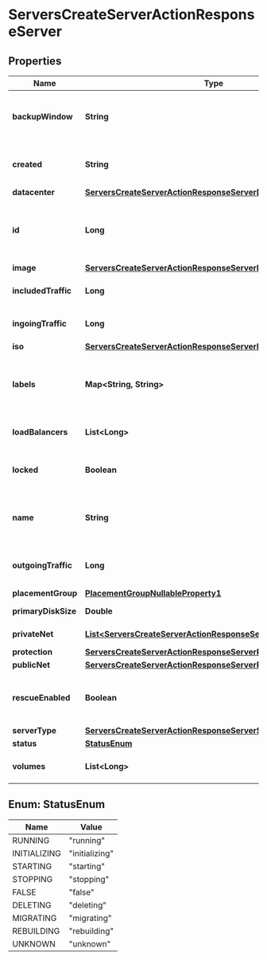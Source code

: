 

# ServersCreateServerActionResponseServer


## Properties

| Name | Type | Description | Notes |
|------------ | ------------- | ------------- | -------------|
|**backupWindow** | **String** | Time window (UTC) in which the backup will run, or null if the backups are not enabled |  |
|**created** | **String** | Point in time when the Resource was created (in ISO-8601 format). |  |
|**datacenter** | [**ServersCreateServerActionResponseServerDatacenter**](ServersCreateServerActionResponseServerDatacenter.md) |  |  |
|**id** | **Long** | ID of the Resource. Limited to 52 bits to ensure compatibility with JSON double precision floats.  |  |
|**image** | [**ServersCreateServerActionResponseServerImage**](ServersCreateServerActionResponseServerImage.md) |  |  |
|**includedTraffic** | **Long** | Free Traffic for the current billing period in bytes |  |
|**ingoingTraffic** | **Long** | Inbound Traffic for the current billing period in bytes |  |
|**iso** | [**ServersCreateServerActionResponseServerIso**](ServersCreateServerActionResponseServerIso.md) |  |  |
|**labels** | **Map&lt;String, String&gt;** | User-defined labels (&#x60;key/value&#x60; pairs) for the Resource. For more information, see \&quot;[Labels](https://docs.hetzner.cloud)\&quot;.  |  |
|**loadBalancers** | **List&lt;Long&gt;** | Load Balancer IDs assigned to the server. |  [optional] |
|**locked** | **Boolean** | True if Server has been locked and is not available to user |  |
|**name** | **String** | Name of the Server (must be unique per Project and a valid hostname as per RFC 1123) |  |
|**outgoingTraffic** | **Long** | Outbound Traffic for the current billing period in bytes |  |
|**placementGroup** | [**PlacementGroupNullableProperty1**](PlacementGroupNullableProperty1.md) |  |  [optional] |
|**primaryDiskSize** | **Double** | Size of the primary Disk |  |
|**privateNet** | [**List&lt;ServersCreateServerActionResponseServerPrivateNetInner&gt;**](ServersCreateServerActionResponseServerPrivateNetInner.md) | Private networks information |  |
|**protection** | [**ServersCreateServerActionResponseServerProtection**](ServersCreateServerActionResponseServerProtection.md) |  |  |
|**publicNet** | [**ServersCreateServerActionResponseServerPublicNet**](ServersCreateServerActionResponseServerPublicNet.md) |  |  |
|**rescueEnabled** | **Boolean** | True if rescue mode is enabled. Server will then boot into rescue system on next reboot |  |
|**serverType** | [**ServersCreateServerActionResponseServerServerType**](ServersCreateServerActionResponseServerServerType.md) |  |  |
|**status** | [**StatusEnum**](#StatusEnum) | Status of the Server |  |
|**volumes** | **List&lt;Long&gt;** | IDs of Volumes assigned to this Server |  [optional] |



## Enum: StatusEnum

| Name | Value |
|---- | -----|
| RUNNING | &quot;running&quot; |
| INITIALIZING | &quot;initializing&quot; |
| STARTING | &quot;starting&quot; |
| STOPPING | &quot;stopping&quot; |
| FALSE | &quot;false&quot; |
| DELETING | &quot;deleting&quot; |
| MIGRATING | &quot;migrating&quot; |
| REBUILDING | &quot;rebuilding&quot; |
| UNKNOWN | &quot;unknown&quot; |



